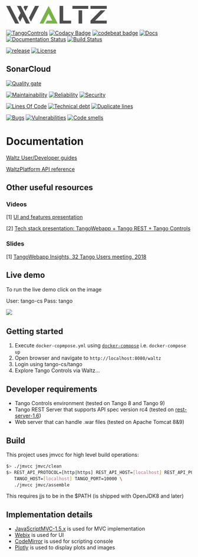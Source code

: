 [![](images/logo_Waltz_small.png)](http://www.waltz-controls.space/?badge=latest)


[![TangoControls](https://img.shields.io/badge/-Tango--Controls-7ABB45.svg?style=flat&logo=%20data%3Aimage%2Fpng%3Bbase64%2CiVBORw0KGgoAAAANSUhEUgAAACAAAAAkCAYAAADo6zjiAAAABHNCSVQICAgIfAhkiAAAAAlwSFlzAAALEwAACxMBAJqcGAAAAsFJREFUWIXtl01IFVEYht9zU%2FvTqOxShLowlOgHykWUGEjUKqiocB1FQURB0KJaRdGiaFM7gzZRLWpTq2olhNQyCtpYCP1gNyIoUTFNnxZzRs8dzvw4Q6564XLnfOf73vedc2a%2BmZEKALgHrC3CUUR8CxZFeEoFalsdM4uLmMgFoIlZLJp3A9ZE4S2oKehhlaR1BTnyg2ocnW%2FxsxEDhbYij4EPVncaeASMAavnS%2FwA8NMaqACNQCew3f4as3KZOYh2SuqTVJeQNiFpn6QGSRVjTH9W%2FiThvcCn6H6n4BvQDvQWFT%2BSIDIFDAKfE3KOAQeBfB0XGPeQvgE67P8ZoB44DvTHmFgJdOQRv%2BUjc%2BavA9siNTWemgfA3TwGquCZ3w8szFIL1ALngIZorndvgJOR0GlP2gtJkzH%2Bd0fGFxW07NqY%2FCrx5QRXcYjbCbmxF1dkBSbi8kpACah3Yi2Sys74cVyxMWY6bk5BTwgRe%2BYlSzLmxNpU3aBeJogk4XWWpJKUeiap3RJYCpQj4QWZDQCuyIAk19Auj%2BAFYGZZjTGjksaBESB8P9iaxUBIaJzjZcCQcwHdj%2BS2Al0xPOeBYYKHk4vfmQ3Y8YkIwRUb7wQGU7j2ePrA1URx93ayd8UpD8klyPbSQfCOMIO05MbI%2BDvwBbjsMdGTwlX21AAMZzEerkaI9zFkP4AeYCPBg6gNuEb6I%2FthFgN1KSQupqzoRELOSed4DGiJala1UmOMr2U%2Bl%2FTWEy9Japa%2Fy41IWi%2FJ3d4%2FkkaAw0Bz3AocArqApwTvet3O3GbgV8qqjAM7bf4N4KMztwTodcYVyelywKSCD5V3xphNXoezuTskNSl4bgxJ6jPGVJJqbN0aSV%2Bd0M0aO7FCs19Jo2lExphXaTkxdRVgQFK7DZVDZ8%2BcpdmQh3wuILh7ut3AEyt%2B51%2BL%2F0cUfwFOX0t0StltmQAAAABJRU5ErkJggg%3D%3D)](http://www.tango-controls.org)
[![Codacy Badge](https://api.codacy.com/project/badge/Grade/512287ad5da94ac7af157a94eec80c5a)](https://www.codacy.com/app/tango-controls/tango-webapp?utm_source=github.com&amp;utm_medium=referral&amp;utm_content=tango-controls/tango-webapp&amp;utm_campaign=Badge_Grade)
[![codebeat badge](https://codebeat.co/badges/23388ba2-feda-479d-a8c8-abf68eb7b01a)](https://codebeat.co/projects/github-com-tango-controls-tango-webapp-master)
[![Docs](https://img.shields.io/badge/Generated-Docs-green.svg)](https://tango-controls.github.io/waltz/)
[![Documentation Status](https://readthedocs.org/projects/waltz-docs/badge/?version=latest)](http://www.waltz-controls.space?badge=latest)
[![Build Status](https://travis-ci.org/tango-controls/waltz.svg?branch=master)](https://travis-ci.org/tango-controls/waltz)

[![release](https://img.shields.io/github/release/tango-controls/tango-webapp.svg?style=flat)](https://github.com/tango-controls/tango-webapp/releases/latest)
[![License](https://img.shields.io/badge/License-Apache%202.0-yellowgreen.svg)](https://opensource.org/licenses/Apache-2.0)

## SonarCloud

[![Quality gate](https://sonarcloud.io/api/project_badges/measure?project=org.tango-controls%3ATangoWebapp&metric=alert_status)](https://sonarcloud.io/dashboard?id=org.tango-controls%3ATangoWebapp)

[![Maintainability](https://sonarcloud.io/api/project_badges/measure?project=org.tango-controls%3ATangoWebapp&metric=sqale_rating)](https://sonarcloud.io/dashboard?id=org.tango-controls%3ATangoWebapp)
[![Reliability](https://sonarcloud.io/api/project_badges/measure?project=org.tango-controls%3ATangoWebapp&metric=reliability_rating)](https://sonarcloud.io/dashboard?id=org.tango-controls%3ATangoWebapp)
[![Security](https://sonarcloud.io/api/project_badges/measure?project=org.tango-controls%3ATangoWebapp&metric=security_rating)](https://sonarcloud.io/dashboard?id=org.tango-controls%3ATangoWebapp)

[![Lines Of Code](https://sonarcloud.io/api/project_badges/measure?project=org.tango-controls%3ATangoWebapp&metric=ncloc)](https://sonarcloud.io/dashboard?id=org.tango-controls%3ATangoWebapp)
[![Technical debt](https://sonarcloud.io/api/project_badges/measure?project=org.tango-controls%3ATangoWebapp&metric=sqale_index)](https://sonarcloud.io/dashboard?id=org.tango-controls%3ATangoWebapp)
[![Duplicate lines](https://sonarcloud.io/api/project_badges/measure?project=org.tango-controls%3ATangoWebapp&metric=duplicated_lines_density)](https://sonarcloud.io/dashboard?id=org.tango-controls%3ATangoWebapp)

[![Bugs](https://sonarcloud.io/api/project_badges/measure?project=org.tango-controls%3ATangoWebapp&metric=bugs)](https://sonarcloud.io/dashboard?id=org.tango-controls%3ATangoWebapp)
[![Vulnerabilities](https://sonarcloud.io/api/project_badges/measure?project=org.tango-controls%3ATangoWebapp&metric=vulnerabilities)](https://sonarcloud.io/dashboard?id=org.tango-controls%3ATangoWebapp)
[![Code smells](https://sonarcloud.io/api/project_badges/measure?project=org.tango-controls%3ATangoWebapp&metric=code_smells)](https://sonarcloud.io/dashboard?id=org.tango-controls%3ATangoWebapp)

# Documentation

[Waltz User/Developer guides](http://www.waltz-controls.space/?badge=latest)
 
[WaltzPlatform API reference](https://tango-controls.github.io/waltz/)

## Other useful resources

### Videos

[1] [UI and features presentation](https://vimeo.com/268669625)

[2] [Tech stack presentation: TangoWebapp + Tango REST + Tango Controls](https://rutube.ru/video/00d518e2aa8958b891430fbdf24f270a/)

### Slides

[1] [TangoWebapp Insights, 32 Tango Users meeting, 2018](https://www.slideshare.net/IgorKhokhryakov/tangowebapp-insights)

## Live demo

To run the live demo click on the image 

User: tango-cs
Pass: tango

[![](https://github.com/tango-controls/tango-webapp/wiki/images/live.png)](http://ec2-35-156-104-8.eu-central-1.compute.amazonaws.com:8080/master/)

## Getting started ##

1. Execute `docker-copmpose.yml` using [`docker-compose`](https://docs.docker.com/compose/install/) i.e. `docker-compose up`
2. Open browser and navigate to `http://localhost:8080/waltz`
3. Login using tango-cs/tango
4. Explore Tango Controls via Waltz...

## Developer requirements ##

* Tango Controls environment (tested on Tango 8 and Tango 9)
* Tango REST Server that supports API spec version rc4 (tested on [rest-server-1.6](https://github.com/tango-controls/rest-server/releases/tag/rest-server-1.6))
* Web server that can handle .war files (tested on Apache Tomcat 8&9)

## Build ##

This project uses jmvcc for high level build operations:

```bash
$> ./jmvcc jmvc/clean
$> REST_API_PROTOCOL=[http|https] REST_API_HOST=[localhost] REST_API_PORT=[10001]  \
   TANGO_HOST=[localhost] TANGO_PORT=10000 \
   ./jmvcc jmvc/assemble
```

This requires jjs to be in the $PATH (is shipped with OpenJDK8 and later)

## Implementation details

* [JavaScriptMVC-1.5.x](https://bitbucket.org/Ingvord/javascriptmvc-1.5.x) is used for MVC implementation
* [Webix](http://webix.com) is used for UI
* [CodeMirror](https://codemirror.net/) is used for scripting console
* [Plotly](https://plot.ly/javascript/) is used to display plots and images

